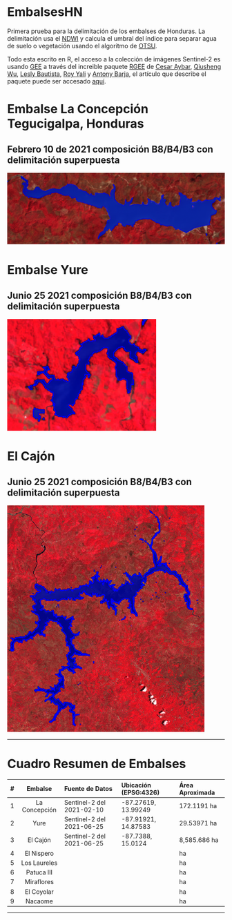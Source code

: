 # EmbalsesHN

Primera prueba para la delimitación de los embalses de Honduras. La delimitación usa el [NDWI](https://en.wikipedia.org/wiki/Normalized_difference_water_index) y calcula el umbral del índice para separar agua de suelo o vegetación usando el algoritmo de [OTSU](https://en.wikipedia.org/wiki/Otsu%27s_method).

Todo esta escrito en R, el acceso a la colección de imágenes Sentinel-2 es usando [GEE](https://www.sciencedirect.com/science/article/pii/S0034425717302900) a través del increible paquete [RGEE](https://csaybar.github.io/rgee-examples/) de [Cesar Aybar](https://csaybar.github.io/), [Qiusheng Wu](https://geography.utk.edu/about-us/faculty/dr-qiusheng-wu/), [Lesly Bautista](https://orcid.org/0000-0003-3523-8687), [Roy Yali](https://ryali93.github.io/en/) y [Antony Barja](https://github.com/ambarja), el artículo que describe el paquete puede ser accesado [aquí](https://joss.theoj.org/papers/10.21105/joss.02272). 

# Embalse La Concepción Tegucigalpa, Honduras

## Febrero 10 de 2021 composición B8/B4/B3 con delimitación superpuesta

![](imagenes/dos.png?raw=true)


# Embalse Yure

## Junio 25 2021 composición B8/B4/B3 con delimitación superpuesta

![](imagenes/Yure2.png?raw=true)

# El Cajón

## Junio 25 2021 composición B8/B4/B3 con delimitación superpuesta

![](imagenes/Cajon2.png?raw=true)

***

# Cuadro Resumen de Embalses

| # | Embalse | Fuente de Datos | Ubicación (EPSG:4326) | Área Aproximada |
| :---: | :---: | :--- | :--- | :---|
| 1 | La Concepción | Sentinel-2 del 2021-02-10 | -87.27619, 13.99249  | 172.1191 ha|
| 2 | Yure | Sentinel-2 del 2021-06-25 | -87.91921, 14.87583  | 29.53971 ha|
| 3 | El Cajón | Sentinel-2 del 2021-06-25 | -87.7388, 15.0124  |  8,585.686 ha|
| 4 | El Nispero |  |   |  ha|
| 5 | Los Laureles |  |   |  ha|
| 6 | Patuca III |  |   |  ha|
| 7 | Miraflores |  |   |  ha|
| 8 | El Coyolar |  |   |  ha|
| 9 | Nacaome |  |   |  ha|




***
